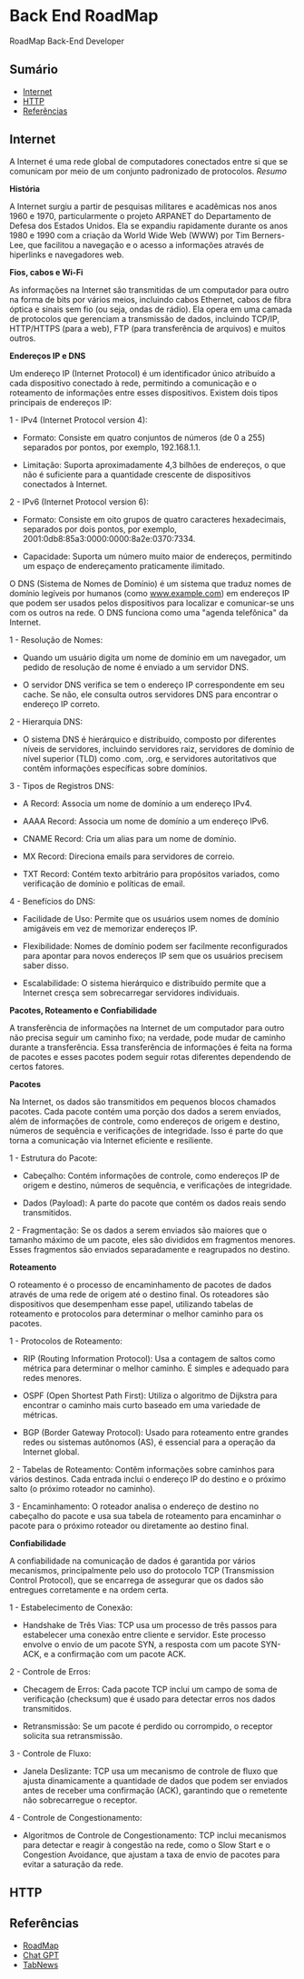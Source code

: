 # Back End RoadMap

RoadMap Back-End Developer

## Sumário

* [Internet](#Internet)
* [HTTP](#HTTP)
* [Referências](#Referências)

## Internet

A Internet é uma rede global de computadores conectados entre si que se comunicam por meio de um conjunto padronizado de protocolos. *Resumo*

**História**

A Internet surgiu a partir de pesquisas militares e acadêmicas nos anos 1960 e 1970, particularmente o projeto ARPANET do Departamento de Defesa dos Estados Unidos. Ela se expandiu rapidamente durante os anos 1980 e 1990 com a criação da World Wide Web (WWW) por Tim Berners-Lee, que facilitou a navegação e o acesso a informações através de hiperlinks e navegadores web.

**Fios, cabos e Wi-Fi**

As informações na Internet são transmitidas de um computador para outro na forma de bits por vários meios, incluindo cabos Ethernet, cabos de fibra óptica e sinais sem fio (ou seja, ondas de rádio). Ela opera em uma camada de protocolos que gerenciam a transmissão de dados, incluindo TCP/IP, HTTP/HTTPS (para a web), FTP (para transferência de arquivos) e muitos outros.

**Endereços IP e DNS**

Um endereço IP (Internet Protocol) é um identificador único atribuído a cada dispositivo conectado à rede, permitindo a comunicação e o roteamento de informações entre esses dispositivos. Existem dois tipos principais de endereços IP:

1 - IPv4 (Internet Protocol version 4):

* Formato: Consiste em quatro conjuntos de números (de 0 a 255) separados por pontos, por exemplo, 192.168.1.1.

* Limitação: Suporta aproximadamente 4,3 bilhões de endereços, o que não é suficiente para a quantidade crescente de dispositivos conectados à Internet.

2 - IPv6 (Internet Protocol version 6):

* Formato: Consiste em oito grupos de quatro caracteres hexadecimais, separados por dois pontos, por exemplo, 2001:0db8:85a3:0000:0000:8a2e:0370:7334.

* Capacidade: Suporta um número muito maior de endereços, permitindo um espaço de endereçamento praticamente ilimitado.

O DNS (Sistema de Nomes de Domínio) é um sistema que traduz nomes de domínio legíveis por humanos (como www.example.com) em endereços IP que podem ser usados pelos dispositivos para localizar e comunicar-se uns com os outros na rede. O DNS funciona como uma "agenda telefônica" da Internet.

1 - Resolução de Nomes:

* Quando um usuário digita um nome de domínio em um navegador, um pedido de resolução de nome é enviado a um servidor DNS.

* O servidor DNS verifica se tem o endereço IP correspondente em seu cache. Se não, ele consulta outros servidores DNS para encontrar o endereço IP correto.

2 - Hierarquia DNS:

* O sistema DNS é hierárquico e distribuído, composto por diferentes níveis de servidores, incluindo servidores raiz, servidores de domínio de nível superior (TLD) como .com, .org, e servidores autoritativos que contêm informações específicas sobre domínios.

3 - Tipos de Registros DNS:

* A Record: Associa um nome de domínio a um endereço IPv4.

* AAAA Record: Associa um nome de domínio a um endereço IPv6.

* CNAME Record: Cria um alias para um nome de domínio.

* MX Record: Direciona emails para servidores de correio.

* TXT Record: Contém texto arbitrário para propósitos variados, como verificação de domínio e políticas de email.

4 - Benefícios do DNS:

* Facilidade de Uso: Permite que os usuários usem nomes de domínio amigáveis em vez de memorizar endereços IP.

* Flexibilidade: Nomes de domínio podem ser facilmente reconfigurados para apontar para novos endereços IP sem que os usuários precisem saber disso.

* Escalabilidade: O sistema hierárquico e distribuído permite que a Internet cresça sem sobrecarregar servidores individuais.

**Pacotes, Roteamento e Confiabilidade**

A transferência de informações na Internet de um computador para outro não precisa seguir um caminho fixo; na verdade, pode mudar de caminho durante a transferência. Essa transferência de informações é feita na forma de pacotes e esses pacotes podem seguir rotas diferentes dependendo de certos fatores.

**Pacotes**

Na Internet, os dados são transmitidos em pequenos blocos chamados pacotes. Cada pacote contém uma porção dos dados a serem enviados, além de informações de controle, como endereços de origem e destino, números de sequência e verificações de integridade. Isso é parte do que torna a comunicação via Internet eficiente e resiliente.

1 - Estrutura do Pacote:

* Cabeçalho: Contém informações de controle, como endereços IP de origem e destino, números de sequência, e verificações de integridade.

* Dados (Payload): A parte do pacote que contém os dados reais sendo transmitidos.

2 - Fragmentação: Se os dados a serem enviados são maiores que o tamanho máximo de um pacote, eles são divididos em fragmentos menores. Esses fragmentos são enviados separadamente e reagrupados no destino.

**Roteamento**

O roteamento é o processo de encaminhamento de pacotes de dados através de uma rede de origem até o destino final. Os roteadores são dispositivos que desempenham esse papel, utilizando tabelas de roteamento e protocolos para determinar o melhor caminho para os pacotes.

1 - Protocolos de Roteamento:

* RIP (Routing Information Protocol): Usa a contagem de saltos como métrica para determinar o melhor caminho. É simples e adequado para redes menores.

* OSPF (Open Shortest Path First): Utiliza o algoritmo de Dijkstra para encontrar o caminho mais curto baseado em uma variedade de métricas.

* BGP (Border Gateway Protocol): Usado para roteamento entre grandes redes ou sistemas autônomos (AS), é essencial para a operação da Internet global.

2 - Tabelas de Roteamento: Contêm informações sobre caminhos para vários destinos. Cada entrada inclui o endereço IP do destino e o próximo salto (o próximo roteador no caminho).

3 - Encaminhamento: O roteador analisa o endereço de destino no cabeçalho do pacote e usa sua tabela de roteamento para encaminhar o pacote para o próximo roteador ou diretamente ao destino final.

**Confiabilidade**

A confiabilidade na comunicação de dados é garantida por vários mecanismos, principalmente pelo uso do protocolo TCP (Transmission Control Protocol), que se encarrega de assegurar que os dados são entregues corretamente e na ordem certa.

1 - Estabelecimento de Conexão:

* Handshake de Três Vias: TCP usa um processo de três passos para estabelecer uma conexão entre cliente e servidor. Este processo envolve o envio de um pacote SYN, a resposta com um pacote SYN-ACK, e a confirmação com um pacote ACK.

2 - Controle de Erros:

* Checagem de Erros: Cada pacote TCP inclui um campo de soma de verificação (checksum) que é usado para detectar erros nos dados transmitidos.

* Retransmissão: Se um pacote é perdido ou corrompido, o receptor solicita sua retransmissão.

3 - Controle de Fluxo:

* Janela Deslizante: TCP usa um mecanismo de controle de fluxo que ajusta dinamicamente a quantidade de dados que podem ser enviados antes de receber uma confirmação (ACK), garantindo que o remetente não sobrecarregue o receptor.

4 - Controle de Congestionamento:

* Algoritmos de Controle de Congestionamento: TCP inclui mecanismos para detectar e reagir à congestão na rede, como o Slow Start e o Congestion Avoidance, que ajustam a taxa de envio de pacotes para evitar a saturação da rede.

## HTTP



## Referências

- [RoadMap](https://roadmap.sh/backend)
- [Chat GPT](https://chat.openai.com/)
- [TabNews](https://www.tabnews.com.br/) 
